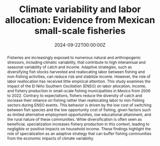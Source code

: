 ---
title: "Climate variability and labor allocation: Evidence from Mexican small-scale fisheries"
authors:
- admin
date: "2024-09-22T00:00:00Z"
doi: ""

# Schedule page publish date (NOT publication's date).
#publishDate: "2017-01-01T00:00:00Z"

# Publication type.
# Accepts a single type but formatted as a YAML list (for Hugo requirements).
# Enter a publication type from the CSL standard.
#publication_types: ["article"]

# Publication name and optional abbreviated publication name.
publication: ""
publication_short: ""

abstract: Fisheries are increasingly exposed to numerous natural and anthropogenic stressors, including climatic variability, that contribute to high interannual and seasonal variability of catch and income. Adaptive strategies, such as diversifying fish stocks harvested and reallocating labor between fishing and non-fishing activities, can reduce risk and stabilize income. However, the role of labor reallocation has received little empirical attention. This study examines the impact of the El Niño Southern Oscillation (ENSO) on labor allocation, income, and fishery production in small-scale fishing municipalities in Mexico from 2006 to 2022. Contrary to expectations, fishers reduce the diversity of catch and increase their reliance on fishing rather than reallocating labor to non-fishing sectors during ENSO events. This behavior is driven by the low cost of switching between fish species and the low opportunity cost of fishing, given factors such as limited alternative employment opportunities, low educational attainment, and the rural nature of these communities. While diversification is often seen as beneficial, specialization increases fishery production in this context, leading to negligible or positive impacts on household income. These findings highlight the role of specialization as an adaptive strategy that can buffer fishing communities from the economic impacts of climate variability.

# Summary. An optional shortened abstract.
summary: This study investigates the impact of ENSO on labor allocation, income, and fishery production in small-scale fishing communities in Mexico.

tags:
- El Nino, labor reallocation, adaptation

featured: true

links:
#- name: Custom Link
#  url: http://example.org
url_pdf: https://drive.google.com/file/d/13OiViTmcQQqvC7bS3ruL_oOumiOBrg3Q/view?usp=drive_link
#url_code: 'https://github.com/HugoBlox/hugo-blox-builder'
#url_dataset: '#'

#url_poster: '#'
#url_project: ''
#url_slides: ''
#url_source: '#'
#url_video: '#'

# Featured image
# To use, add an image named `featured.jpg/png` to your page's folder. 
image:
  caption: 'Image credit: [**Unsplash**](https://unsplash.com/photos/s9CC2SKySJM)'
  focal_point: ""
  preview_only: false

# Associated Projects (optional).
#   Associate this publication with one or more of your projects.
#   Simply enter your project's folder or file name without extension.
#   E.g. `internal-project` references `content/project/internal-project/index.md`.
#   Otherwise, set `projects: []`.
#projects:
#- internal-project

# Slides (optional).
#   Associate this publication with Markdown slides.
#   Simply enter your slide deck's filename without extension.
#   E.g. `slides: "example"` references `content/slides/example/index.md`.
#   Otherwise, set `slides: ""`.
#slides: example


#This work is driven by the results in my [previous paper](/publication/conference-paper/) on LLMs.

#{{% callout note %}}
#Create your slides in Markdown - click the *Slides* button to check out the example.
#{{% /callout %}}

#Add the publication's **full text** or **supplementary notes** here. You can use rich formatting such as including [code, math, and images](https://docs.hugoblox.com/content/#writing-markdown-latex/).
---